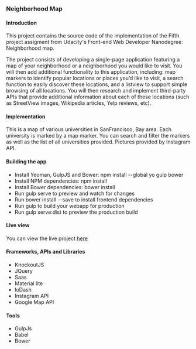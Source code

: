 ### Neighborhood Map


#### Introduction
This project contains the source code of the implementation of the Fifth project assigment from Udacity's Front-end Web Developer Nanodegree: Neighborhood map.

The project consists of developing a single-page application featuring a map of your neighborhood or a 
neighborhood you would like to visit. You will then add additional functionality to this application, 
including: map markers to identify popular locations or places you’d like to visit, 
a search function to easily discover these locations, and a listview to support simple browsing of all locations. 
You will then research and implement third-party APIs that provide additional information about each of 
these locations (such as StreetView images, Wikipedia articles, Yelp reviews, etc).

#### Implementation
This is a map of various universities in SanFrancisco, Bay area. Each university is marked by a map marker. 
You can search and filter the markers as well as the list of all universities provided.
Pictures provided by Instagram API.

#### Building the app
 * Install Yeoman, GulpJS and Bower: npm install --global yo gulp bower
 * Install NPM dependencies: npm install
 * Install Bower dependencies: bower install
 * Run gulp serve to preview and watch for changes
 * Run bower install --save <package> to install frontend dependencies
 * Run gulp to build your webapp for production
 * Run gulp serve:dist to preview the production build


#### Live view
You can view the live project [here](http://nazanin1369.github.io/neighborhoodMap/dist/)

#### Frameworks, APIs and Libraries

 * KnockoutJS
 * JQuery
 * Saas
 * Material lite
 * loDash
 * Instagram API
 * Google Map API
 
#### Tools
 * GulpJs
 * Babel
 * Bower
 
